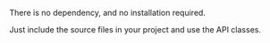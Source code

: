 There is no dependency, and no installation required.

Just include the source files in your project and use the API classes. 
